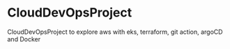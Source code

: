 # CloudDevOpsProject
CloudDevOpsProject to explore aws with eks, terraform, git action, argoCD and Docker
